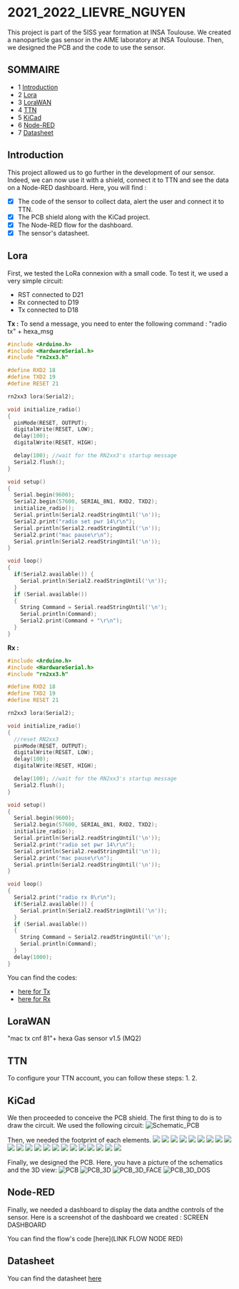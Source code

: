 # 2021_2022_LIEVRE_NGUYEN
This project is part of the 5ISS year formation at INSA Toulouse. We created a nanoparticle gas sensor in the AIME laboratory at INSA Toulouse.
Then, we designed the PCB and the code to use the sensor.

## SOMMAIRE 
* 1 [Introduction](#intro)
* 2 [Lora](#p2)
* 3 [LoraWAN](#p3)
* 4 [TTN](#p4)
* 5 [KiCad](#p5) 
* 6 [Node-RED](#p6)
* 7 [Datasheet](#p7)

## Introduction <a name="intro"></a>

This project allowed us to go further in the development of our sensor. 
Indeed, we can now use it with a shield, connect it to TTN and see the data on a Node-RED dashboard.
Here, you will find :

- [x] The code of the sensor to collect data, alert the user and connect it to TTN.
- [x] The PCB shield along with the KiCad project.
- [x] The Node-RED flow for the dashboard.
- [x] The sensor's datasheet.

## Lora <a name="p2"></a>

First, we tested the LoRa connexion with a small code.
To test it, we used a very simple circuit:
- RST connected to D21
- Rx connected to D19
- Tx connected to D18

**Tx :**
To send a message, you need to enter the following command : "radio tx" + hexa_msg
``` c++
#include <Arduino.h>
#include <HardwareSerial.h>
#include "rn2xx3.h"

#define RXD2 18
#define TXD2 19
#define RESET 21

rn2xx3 lora(Serial2);

void initialize_radio()
{
  pinMode(RESET, OUTPUT);
  digitalWrite(RESET, LOW);
  delay(100);
  digitalWrite(RESET, HIGH);

  delay(100); //wait for the RN2xx3's startup message
  Serial2.flush();
}

void setup()
{
  Serial.begin(9600);
  Serial2.begin(57600, SERIAL_8N1, RXD2, TXD2);
  initialize_radio();
  Serial.println(Serial2.readStringUntil('\n'));
  Serial2.print("radio set pwr 14\r\n");
  Serial.println(Serial2.readStringUntil('\n'));
  Serial2.print("mac pause\r\n");
  Serial.println(Serial2.readStringUntil('\n'));
}

void loop()
{
  if(Serial2.available()) {
    Serial.println(Serial2.readStringUntil('\n'));
  }
  if (Serial.available())
  { 
    String Command = Serial.readStringUntil('\n');
    Serial.println(Command);
    Serial2.print(Command + "\r\n");
  }
}
```

**Rx :** 
``` c++
#include <Arduino.h>
#include <HardwareSerial.h>
#include "rn2xx3.h"

#define RXD2 18
#define TXD2 19
#define RESET 21

rn2xx3 lora(Serial2);

void initialize_radio()
{
  //reset RN2xx3
  pinMode(RESET, OUTPUT);
  digitalWrite(RESET, LOW);
  delay(100);
  digitalWrite(RESET, HIGH);

  delay(100); //wait for the RN2xx3's startup message
  Serial2.flush();
}

void setup()
{
  Serial.begin(9600);
  Serial2.begin(57600, SERIAL_8N1, RXD2, TXD2);
  initialize_radio();
  Serial.println(Serial2.readStringUntil('\n'));
  Serial2.print("radio set pwr 14\r\n");
  Serial.println(Serial2.readStringUntil('\n'));
  Serial2.print("mac pause\r\n");
  Serial.println(Serial2.readStringUntil('\n'));
}

void loop()
{
  Serial2.print("radio rx 0\r\n");
  if(Serial2.available()) {
    Serial.println(Serial2.readStringUntil('\n'));
  }
  if (Serial.available())
  { 
    String Command = Serial2.readStringUntil('\n');
    Serial.println(Command);
  }
  delay(1000);
}
```

You can find the codes:
- [here for Tx](https://github.com/MOSH-Insa-Toulouse/2021_2022_LIEVRE_NGUYEN/tree/main/Piste_verte/Lora_Tx_mod2mod)
- [here for Rx](https://github.com/MOSH-Insa-Toulouse/2021_2022_LIEVRE_NGUYEN/tree/main/Piste_verte/Lora_Rx_mod2mod)

## LoraWAN <a name="p3"></a>

"mac tx cnf 81"+ hexa
Gas sensor v1.5 (MQ2)

## TTN <a name="p4"></a>

To configure your TTN account, you can follow these steps:
1.
2.

## KiCad <a name="p5"></a>

We then proceeded to conceive the PCB shield.
The first thing to do is to draw the circuit. We used the following circuit:
![Schematic_PCB](https://github.com/MOSH-Insa-Toulouse/2021_2022_LIEVRE_NGUYEN/blob/main/Documents/Pictures/Schematic_PCB.PNG)

Then, we needed the footprint of each elements.
<img src="/Documents/Pictures/S_BUZZER.PNG"> <img src="/Documents/Pictures/FP_BUZZER.PNG">
<img src="/Documents/Pictures/S_CAPA.PNG"> <img src="/Documents/Pictures/FP_CAPAR.PNG">
<img src="/Documents/Pictures/S_CONN.PNG"> <img src="/Documents/Pictures/FP_CONN.PNG"> 
<img src="/Documents/Pictures/S_CONN_GROVE.PNG"> <img src="/Documents/Pictures/FP_CONN_GROVE.PNG"> 
<img src="/Documents/Pictures/S_ESP32.PNG"> <img src="/Documents/Pictures/FP_ESP32.PNG">
<img src="/Documents/Pictures/S_GSWO3.PNG"> <img src="/Documents/Pictures/FP_GSWO3.PNG">
<img src="/Documents/Pictures/S_LED.PNG"> <img src="/Documents/Pictures/FP_LED.PNG">
<img src="/Documents/Pictures/S_LTC.PNG"> <img src="/Documents/Pictures/FP_LTC.PNG">
<img src="/Documents/Pictures/S_R.PNG"> <img src="/Documents/Pictures/FP_R.PNG">
<img src="/Documents/Pictures/S_SW.PNG"> <img src="/Documents/Pictures/FP_SW.PNG">
<img src="/Documents/Pictures/S_TRANS.PNG"> <img src="/Documents/Pictures/FP_TRANS.PNG">

Finally, we designed the PCB. Here, you have a picture of the schematics and the 3D view:
![PCB](https://github.com/MOSH-Insa-Toulouse/2021_2022_LIEVRE_NGUYEN/blob/main/Documents/Pictures/PCB.PNG)
![PCB_3D](https://github.com/MOSH-Insa-Toulouse/2021_2022_LIEVRE_NGUYEN/blob/main/Documents/Pictures/PCB_3D.PNG)
![PCB_3D_FACE](https://github.com/MOSH-Insa-Toulouse/2021_2022_LIEVRE_NGUYEN/blob/main/Documents/Pictures/PCB_3D_FACE.PNG)
![PCB_3D_DOS](https://github.com/MOSH-Insa-Toulouse/2021_2022_LIEVRE_NGUYEN/blob/main/Documents/Pictures/PCB_3D_DOS.PNG)

## Node-RED <a name="p6"></a>

Finally, we needed a dashboard to display the data andthe controls of the sensor.
Here is a screenshot of the dashboard we created :
SCREEN DASHBOARD

You can find the flow's code [here](LINK FLOW NODE RED)

## Datasheet <a name="p7"></a>

You can find the datasheet [here](https://github.com/MOSH-Insa-Toulouse/2021_2022_LIEVRE_NGUYEN/blob/main/Documents/Datasheet_AIME_GSWO3.pdf)